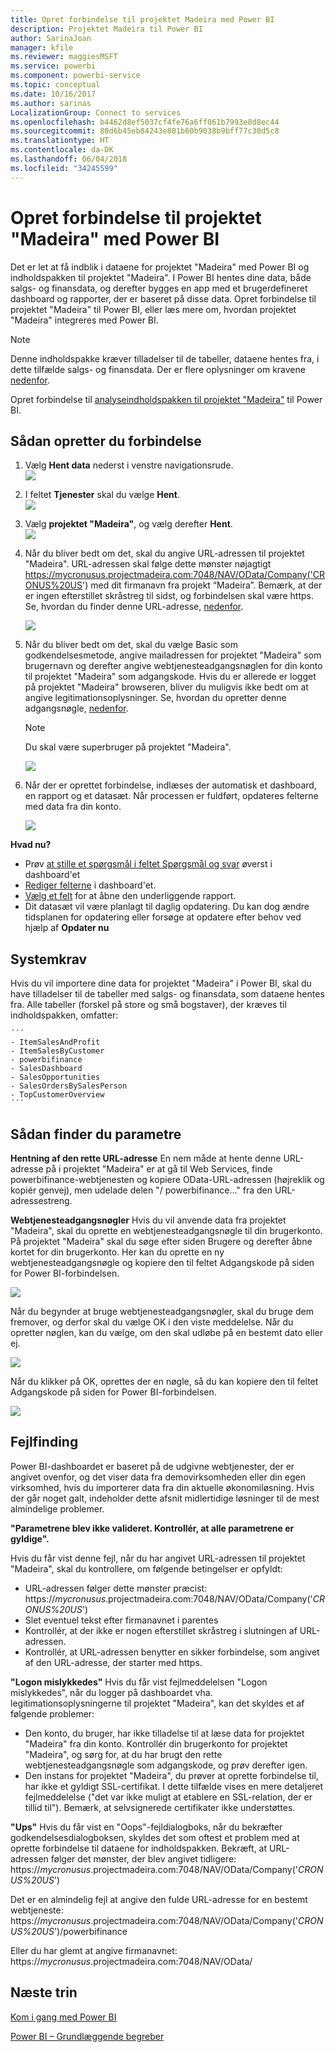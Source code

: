 ```yaml
---
title: Opret forbindelse til projektet Madeira med Power BI
description: Projektet Madeira til Power BI
author: SarinaJoan
manager: kfile
ms.reviewer: maggiesMSFT
ms.service: powerbi
ms.component: powerbi-service
ms.topic: conceptual
ms.date: 10/16/2017
ms.author: sarinas
LocalizationGroup: Connect to services
ms.openlocfilehash: b4462d8ef5037cf4fe76a6ff061b7993e8d8ec44
ms.sourcegitcommit: 80d6b45eb84243e801b60b9038b9bff77c30d5c8
ms.translationtype: HT
ms.contentlocale: da-DK
ms.lasthandoff: 06/04/2018
ms.locfileid: "34245599"
---
```

# <a name="connect-to-project-madeira-with-power-bi"></a>Opret forbindelse til projektet "Madeira" med Power BI
Det er let at få indblik i dataene for projektet "Madeira" med Power BI og indholdspakken til projektet "Madeira". I Power BI hentes dine data, både salgs- og finansdata, og derefter bygges en app med et brugerdefineret dashboard og rapporter, der er baseret på disse data.
Opret forbindelse til projektet "Madeira" til Power BI, eller læs mere om, hvordan projektet "Madeira" integreres med Power BI.

>[!NOTE]
>Denne indholdspakke kræver tilladelser til de tabeller, dataene hentes fra, i dette tilfælde salgs- og finansdata. Der er flere oplysninger om kravene [nedenfor](#Requirements).

Opret forbindelse til [analyseindholdspakken til projektet "Madeira"](https://app.powerbi.com/getdata/services/project-madeira) til Power BI.

## <a name="how-to-connect"></a>Sådan opretter du forbindelse
1. Vælg **Hent data** nederst i venstre navigationsrude.  
    ![](media/service-connect-to-project-madeira/getdata.png)
2. I feltet **Tjenester** skal du vælge **Hent**.  
    ![](media/service-connect-to-project-madeira/services.png)
3. Vælg **projektet "Madeira"**, og vælg derefter **Hent**.  
    ![](media/service-connect-to-project-madeira/projectmadeira.png)
4. Når du bliver bedt om det, skal du angive URL-adressen til projektet "Madeira". URL-adressen skal følge dette mønster nøjagtigt https://mycronusus.projectmadeira.com:7048/NAV/OData/Company('CRONUS%20US') med dit firmanavn fra projekt “Madeira”. Bemærk, at der er ingen efterstillet skråstreg til sidst, og forbindelsen skal være https. Se, hvordan du finder denne URL-adresse, [nedenfor](#FindingParams).  
   
    ![](media/service-connect-to-project-madeira/params.png)
5. Når du bliver bedt om det, skal du vælge Basic som godkendelsesmetode, angive mailadressen for projektet "Madeira" som brugernavn og derefter angive webtjenesteadgangsnøglen for din konto til projektet "Madeira" som adgangskode. Hvis du er allerede er logget på projektet "Madeira" browseren, bliver du muligvis ikke bedt om at angive legitimationsoplysninger. Se, hvordan du opretter denne adgangsnøgle, [nedenfor](#FindingParams).  
   
    >[!NOTE]
    >Du skal være superbruger på projektet "Madeira".
   
   ![](media/service-connect-to-project-madeira/creds.png)
6. Når der er oprettet forbindelse, indlæses der automatisk et dashboard, en rapport og et datasæt. Når processen er fuldført, opdateres felterne med data fra din konto.  
   
    ![](media/service-connect-to-project-madeira/dashboard.png)

**Hvad nu?**

* Prøv [at stille et spørgsmål i feltet Spørgsmål og svar](power-bi-q-and-a.md) øverst i dashboard'et
* [Rediger felterne](service-dashboard-edit-tile.md) i dashboard'et.
* [Vælg et felt](service-dashboard-tiles.md) for at åbne den underliggende rapport.
* Dit datasæt vil være planlagt til daglig opdatering. Du kan dog ændre tidsplanen for opdatering eller forsøge at opdatere efter behov ved hjælp af **Opdater nu**

<a name="Requirements"></a>

## <a name="system-requirements"></a>Systemkrav
Hvis du vil importere dine data for projektet "Madeira" i Power BI, skal du have tilladelser til de tabeller med salgs- og finansdata, som dataene hentes fra. Alle tabeller (forskel på store og små bogstaver), der kræves til indholdspakken, omfatter:  
 
    ´´´ 
    - ItemSalesAndProfit  
    - ItemSalesByCustomer  
    - powerbifinance  
    - SalesDashboard  
    - SalesOpportunities  
    - SalesOrdersBySalesPerson  
    - TopCustomerOverview  
    ´´´ 

<a name="FindingParams"></a>

## <a name="finding-parameters"></a>Sådan finder du parametre
**Hentning af den rette URL-adresse** En nem måde at hente denne URL-adresse på i projektet "Madeira" er at gå til Web Services, finde powerbifinance-webtjenesten og kopiere OData-URL-adressen (højreklik og kopiér genvej), men udelade delen "/ powerbifinance..." fra den URL-adressestreng.

**Webtjenesteadgangsnøgler** Hvis du vil anvende data fra projektet "Madeira", skal du oprette en webtjenesteadgangsnøgle til din brugerkonto. På projektet "Madeira" skal du søge efter siden Brugere og derefter åbne kortet for din brugerkonto. Her kan du oprette en ny webtjenesteadgangsnøgle og kopiere den til feltet Adgangskode på siden for Power BI-forbindelsen.

![](media/service-connect-to-project-madeira/accesskey.png)

Når du begynder at bruge webtjenesteadgangsnøgler, skal du bruge dem fremover, og derfor skal du vælge OK i den viste meddelelse.
Når du opretter nøglen, kan du vælge, om den skal udløbe på en bestemt dato eller ej.

![](media/service-connect-to-project-madeira/accesskey2.png)

Når du klikker på OK, oprettes der en nøgle, så du kan kopiere den til feltet Adgangskode på siden for Power BI-forbindelsen.

![](media/service-connect-to-project-madeira/accesskey3.png)

## <a name="troubleshooting"></a>Fejlfinding
Power BI-dashboardet er baseret på de udgivne webtjenester, der er angivet ovenfor, og det viser data fra demovirksomheden eller din egen virksomhed, hvis du importerer data fra din aktuelle økonomiløsning. Hvis der går noget galt, indeholder dette afsnit midlertidige løsninger til de mest almindelige problemer.

**"Parametrene blev ikke valideret. Kontrollér, at alle parametrene er gyldige".**

Hvis du får vist denne fejl, når du har angivet URL-adressen til projektet "Madeira", skal du kontrollere, om følgende betingelser er opfyldt:  

   - URL-adressen følger dette mønster præcist: https://*mycronusus*.projectmadeira.com:7048/NAV/OData/Company('*CRONUS%20US*')  
   - Slet eventuel tekst efter firmanavnet i parentes  
   - Kontrollér, at der ikke er nogen efterstillet skråstreg i slutningen af URL-adressen.  
   - Kontrollér, at URL-adressen benytter en sikker forbindelse, som angivet af den URL-adresse, der starter med https.  

**"Logon mislykkedes"** Hvis du får vist fejlmeddelelsen "Logon mislykkedes", når du logger på dashboardet vha. legitimationsoplysningerne til projektet "Madeira", kan det skyldes et af følgende problemer:  

   - Den konto, du bruger, har ikke tilladelse til at læse data for projektet "Madeira" fra din konto. Kontrollér din brugerkonto for projektet "Madeira", og sørg for, at du har brugt den rette webtjenesteadgangsnøgle som adgangskode, og prøv derefter igen.  
   - Den instans for projektet "Madeira", du prøver at oprette forbindelse til, har ikke et gyldigt SSL-certifikat. I dette tilfælde vises en mere detaljeret fejlmeddelelse ("det var ikke muligt at etablere en SSL-relation, der er tillid til"). Bemærk, at selvsignerede certifikater ikke understøttes.  

**"Ups"** Hvis du får vist en "Oops"-fejldialogboks, når du bekræfter godkendelsesdialogboksen, skyldes det som oftest et problem med at oprette forbindelse til dataene for indholdspakken. Bekræft, at URL-adressen følger det mønster, der blev angivet tidligere:  
    https://*mycronusus*.projectmadeira.com:7048/NAV/OData/Company('*CRONUS%20US*')

Det er en almindelig fejl at angive den fulde URL-adresse for en bestemt webtjeneste:  
    https://*mycronusus*.projectmadeira.com:7048/NAV/OData/Company('*CRONUS%20US*')/powerbifinance

Eller du har glemt at angive firmanavnet:   
    https://*mycronusus*.projectmadeira.com:7048/NAV/OData/

## <a name="next-steps"></a>Næste trin
[Kom i gang med Power BI](service-get-started.md)

[Power BI – Grundlæggende begreber](service-basic-concepts.md)

